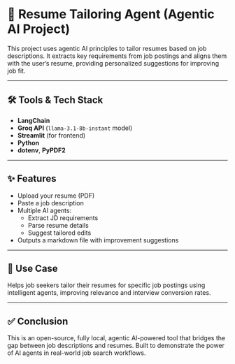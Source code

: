 # 🧠 Resume Tailoring Agent (Agentic AI Project)

This project uses agentic AI principles to tailor resumes based on job descriptions. It extracts key requirements from job postings and aligns them with the user’s resume, providing personalized suggestions for improving job fit.

---

## 🛠️ Tools & Tech Stack

- **LangChain**
- **Groq API** (`llama-3.1-8b-instant` model)
- **Streamlit** (for frontend)
- **Python**
- **dotenv**, **PyPDF2**

---

## ✨ Features

- Upload your resume (PDF)
- Paste a job description
- Multiple AI agents:
  - Extract JD requirements
  - Parse resume details
  - Suggest tailored edits
- Outputs a markdown file with improvement suggestions

---

## 🎯 Use Case

Helps job seekers tailor their resumes for specific job postings using intelligent agents, improving relevance and interview conversion rates.

---

## ✅ Conclusion

This is an open-source, fully local, agentic AI-powered tool that bridges the gap between job descriptions and resumes. Built to demonstrate the power of AI agents in real-world job search workflows.
